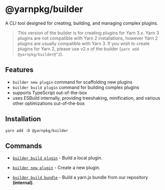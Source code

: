 # @yarnpkg/builder

A CLI tool designed for creating, building, and managing complex plugins.

> This version of the builder is for creating plugins for Yarn 3.x. Yarn 3 plugins are not compatible with Yarn 2 installations, however Yarn 2 plugins are usually compatible with Yarn 3. If you wish to create plugins for Yarn 2, please use v2.x of the builder (`yarn add @yarnpkg/builder@^2`).

## Features

- `builder new plugin` command for scaffolding new plugins
- `builder build plugin` command for building complex plugins
- supports TypeScript out-of-the-box
- uses ESBuild internally, providing treeshaking, minification, and various other optimizations out-of-the-box

## Installation

`yarn add -D @yarnpkg/builder`

## Commands

- [`builder build plugin`](https://yarnpkg.com/builder/cli/build/plugin) - Build a local plugin.

- [`builder new plugin`](https://yarnpkg.com/builder/cli/new/plugin) - Create a new plugin.

- [`builder build bundle`](https://yarnpkg.com/builder/cli/build/bundle) - Build a yarn.js bundle from our repository **(internal)**.

